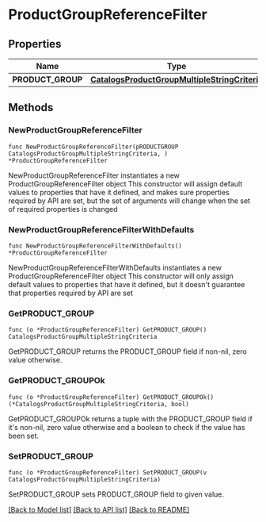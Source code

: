 # ProductGroupReferenceFilter

## Properties

Name | Type | Description | Notes
------------ | ------------- | ------------- | -------------
**PRODUCT_GROUP** | [**CatalogsProductGroupMultipleStringCriteria**](CatalogsProductGroupMultipleStringCriteria.md) |  | 

## Methods

### NewProductGroupReferenceFilter

`func NewProductGroupReferenceFilter(pRODUCTGROUP CatalogsProductGroupMultipleStringCriteria, ) *ProductGroupReferenceFilter`

NewProductGroupReferenceFilter instantiates a new ProductGroupReferenceFilter object
This constructor will assign default values to properties that have it defined,
and makes sure properties required by API are set, but the set of arguments
will change when the set of required properties is changed

### NewProductGroupReferenceFilterWithDefaults

`func NewProductGroupReferenceFilterWithDefaults() *ProductGroupReferenceFilter`

NewProductGroupReferenceFilterWithDefaults instantiates a new ProductGroupReferenceFilter object
This constructor will only assign default values to properties that have it defined,
but it doesn't guarantee that properties required by API are set

### GetPRODUCT_GROUP

`func (o *ProductGroupReferenceFilter) GetPRODUCT_GROUP() CatalogsProductGroupMultipleStringCriteria`

GetPRODUCT_GROUP returns the PRODUCT_GROUP field if non-nil, zero value otherwise.

### GetPRODUCT_GROUPOk

`func (o *ProductGroupReferenceFilter) GetPRODUCT_GROUPOk() (*CatalogsProductGroupMultipleStringCriteria, bool)`

GetPRODUCT_GROUPOk returns a tuple with the PRODUCT_GROUP field if it's non-nil, zero value otherwise
and a boolean to check if the value has been set.

### SetPRODUCT_GROUP

`func (o *ProductGroupReferenceFilter) SetPRODUCT_GROUP(v CatalogsProductGroupMultipleStringCriteria)`

SetPRODUCT_GROUP sets PRODUCT_GROUP field to given value.



[[Back to Model list]](../README.md#documentation-for-models) [[Back to API list]](../README.md#documentation-for-api-endpoints) [[Back to README]](../README.md)


